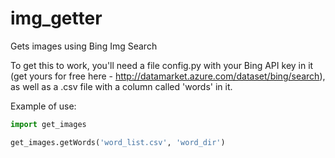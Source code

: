 # img_getter
Gets images using Bing Img Search

To get this to work, you'll need a file config.py with your Bing API key in it (get yours for free here - http://datamarket.azure.com/dataset/bing/search), as well as a .csv file with a column called 'words' in it.

Example of use:

```python
import get_images

get_images.getWords('word_list.csv', 'word_dir')

```
